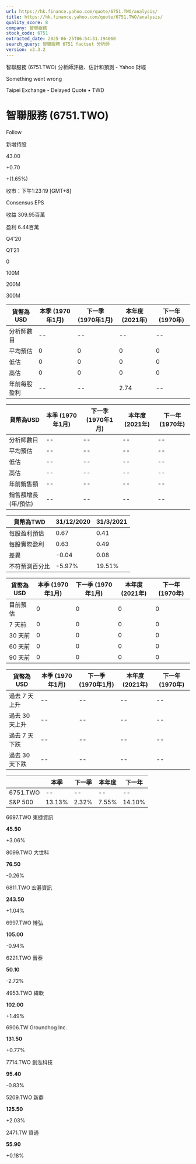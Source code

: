 ```yaml
---
url: https://hk.finance.yahoo.com/quote/6751.TWO/analysis/
title: https://hk.finance.yahoo.com/quote/6751.TWO/analysis/
quality_score: 8
company: 智聯服務
stock_code: 6751
extracted_date: 2025-06-25T06:54:31.194060
search_query: 智聯服務 6751 factset 分析師
version: v3.3.2
---
```


智聯服務 (6751.TWO) 分析師評級、估計和預測 - Yahoo 財經


Something went wrong

 

Taipei Exchange - Delayed Quote • TWD 

# 智聯服務 (6751.TWO)

Follow

 

新增持股

43.00

+0.70

+(1.65%)

收市：下午1:23:19 [GMT+8]

Consensus EPS

收益 309.95百萬

盈利 6.44百萬

Q4'20

Q1'21

0

100M

200M

300M

| 貨幣為USD | 本季 (1970年1月) | 下一季 (1970年1月) | 本年度 (2021年) | 下一年 (1970年) |
| --- | --- | --- | --- | --- |
| 分析師數目 | -- | -- | -- | -- |
| 平均預估 | 0 | 0 | 0 | 0 |
| 低估 | 0 | 0 | 0 | 0 |
| 高估 | 0 | 0 | 0 | 0 |
| 年前每股盈利 | -- | -- | 2.74 | -- |

| 貨幣為USD | 本季 (1970年1月) | 下一季 (1970年1月) | 本年度 (2021年) | 下一年 (1970年) |
| --- | --- | --- | --- | --- |
| 分析師數目 | -- | -- | -- | -- |
| 平均預估 | -- | -- | -- | -- |
| 低估 | -- | -- | -- | -- |
| 高估 | -- | -- | -- | -- |
| 年前銷售額 | -- | -- | -- | -- |
| 銷售額增長 (年/預估) | -- | -- | -- | -- |

| 貨幣為TWD | 31/12/2020 | 31/3/2021 |
| --- | --- | --- |
| 每股盈利預估 | 0.67 | 0.41 |
| 每股實際盈利 | 0.63 | 0.49 |
| 差異 | -0.04 | 0.08 |
| 不符預測百分比 | -5.97% | 19.51% |

| 貨幣為USD | 本季 (1970年1月) | 下一季 (1970年1月) | 本年度 (2021年) | 下一年 (1970年) |
| --- | --- | --- | --- | --- |
| 目前預估 | 0 | 0 | 0 | 0 |
| 7 天前 | 0 | 0 | 0 | 0 |
| 30 天前 | 0 | 0 | 0 | 0 |
| 60 天前 | 0 | 0 | 0 | 0 |
| 90 天前 | 0 | 0 | 0 | 0 |

| 貨幣為USD | 本季 (1970年1月) | 下一季 (1970年1月) | 本年度 (2021年) | 下一年 (1970年) |
| --- | --- | --- | --- | --- |
| 過去 7 天上升 | -- | -- | -- | -- |
| 過去 30 天上升 | -- | -- | -- | -- |
| 過去 7 天下跌 | -- | -- | -- | -- |
| 過去 30 天下跌 | -- | -- | -- | -- |

|  | 本季 | 下一季 | 本年度 | 下一年 |
| --- | --- | --- | --- | --- |
| 6751.TWO | -- | -- | -- | -- |
| S&P 500 | 13.13% | 2.32% | 7.55% | 14.10% |

6697.TWO  東捷資訊

**45.50**

+3.06%

8099.TWO  大世科

**76.50**

-0.26%

6811.TWO  宏碁資訊

**243.50**

+1.04%

6997.TWO  博弘

**105.00**

-0.94%

6221.TWO  晉泰

**50.10**

-2.72%

4953.TWO  緯軟

**102.00**

+1.49%

6906.TW  Groundhog Inc.

**131.50**

+0.77%

7714.TWO  創泓科技

**95.40**

-0.83%

5209.TWO  新鼎

**125.50**

+2.03%

2471.TW  資通

**55.90**

+0.18%